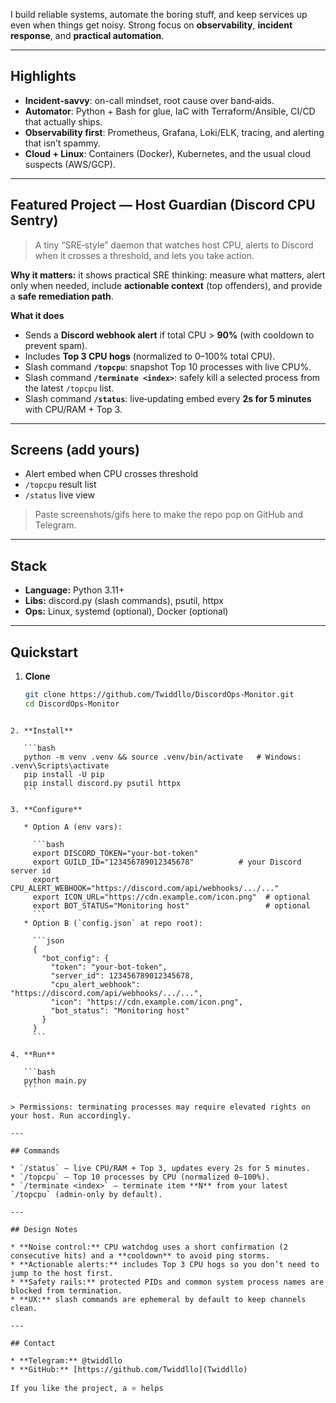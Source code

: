 
I build reliable systems, automate the boring stuff, and keep services up even when things get noisy. Strong focus on **observability**, **incident response**, and **practical automation**.

---

## Highlights
- **Incident-savvy**: on-call mindset, root cause over band‑aids.
- **Automator**: Python + Bash for glue, IaC with Terraform/Ansible, CI/CD that actually ships.
- **Observability first**: Prometheus, Grafana, Loki/ELK, tracing, and alerting that isn’t spammy.
- **Cloud + Linux**: Containers (Docker), Kubernetes, and the usual cloud suspects (AWS/GCP).

---

## Featured Project — Host Guardian (Discord CPU Sentry)
> A tiny “SRE‑style” daemon that watches host CPU, alerts to Discord when it crosses a threshold, and lets you take action.

**Why it matters:** it shows practical SRE thinking: measure what matters, alert only when needed, include **actionable context** (top offenders), and provide a **safe remediation path**.

**What it does**
- Sends a **Discord webhook alert** if total CPU > **90%** (with cooldown to prevent spam).
- Includes **Top 3 CPU hogs** (normalized to 0–100% total CPU).
- Slash command **`/topcpu`**: snapshot Top 10 processes with live CPU%.
- Slash command **`/terminate <index>`**: safely kill a selected process from the latest `/topcpu` list.
- Slash command **`/status`**: live‑updating embed every **2s for 5 minutes** with CPU/RAM + Top 3.

---

## Screens (add yours)
- Alert embed when CPU crosses threshold
- `/topcpu` result list
- `/status` live view

> Paste screenshots/gifs here to make the repo pop on GitHub and Telegram.

---

## Stack
- **Language:** Python 3.11+
- **Libs:** discord.py (slash commands), psutil, httpx
- **Ops:** Linux, systemd (optional), Docker (optional)

---

## Quickstart
1. **Clone**
   ```bash
   git clone https://github.com/Twiddllo/DiscordOps-Monitor.git
   cd DiscordOps-Monitor
````

2. **Install**

   ```bash
   python -m venv .venv && source .venv/bin/activate   # Windows: .venv\Scripts\activate
   pip install -U pip
   pip install discord.py psutil httpx
   ```

3. **Configure**

   * Option A (env vars):

     ```bash
     export DISCORD_TOKEN="your-bot-token"
     export GUILD_ID="123456789012345678"          # your Discord server id
     export CPU_ALERT_WEBHOOK="https://discord.com/api/webhooks/.../..."
     export ICON_URL="https://cdn.example.com/icon.png"  # optional
     export BOT_STATUS="Monitoring host"                 # optional
     ```
   * Option B (`config.json` at repo root):

     ```json
     {
       "bot_config": {
         "token": "your-bot-token",
         "server_id": 123456789012345678,
         "cpu_alert_webhook": "https://discord.com/api/webhooks/.../...",
         "icon": "https://cdn.example.com/icon.png",
         "bot_status": "Monitoring host"
       }
     }
     ```

4. **Run**

   ```bash
   python main.py
   ```

> Permissions: terminating processes may require elevated rights on your host. Run accordingly.

---

## Commands

* `/status` – live CPU/RAM + Top 3, updates every 2s for 5 minutes.
* `/topcpu` – Top 10 processes by CPU (normalized 0–100%).
* `/terminate <index>` – terminate item **N** from your latest `/topcpu` (admin‑only by default).

---

## Design Notes

* **Noise control:** CPU watchdog uses a short confirmation (2 consecutive hits) and a **cooldown** to avoid ping storms.
* **Actionable alerts:** includes Top 3 CPU hogs so you don’t need to jump to the host first.
* **Safety rails:** protected PIDs and common system process names are blocked from termination.
* **UX:** slash commands are ephemeral by default to keep channels clean.

---

## Contact

* **Telegram:** @twiddllo
* **GitHub:** [https://github.com/Twiddllo](Twiddllo)

If you like the project, a ⭐ helps


